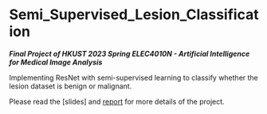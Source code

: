 # Semi_Supervised_Lesion_Classification
***Final Project of HKUST 2023 Spring ELEC4010N - Artificial Intelligence for Medical Image Analysis***

Implementing ResNet with semi-supervised learning to classify whether the lesion dataset is benign or malignant.

Please read the [slides] and [report](https://docs.google.com/document/d/1trjqGPizzLC-guVhTlJHwhUH9jqv_DEOpftEOAZTeWg/edit) for more details of the project.

